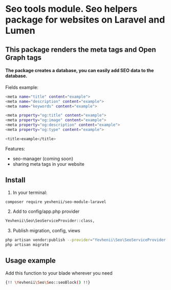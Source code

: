# Seo tools module. Seo helpers package for websites on Laravel and Lumen

## This package renders the meta tags and Open Graph tags

#### The package creates a database, you can easily add SEO data to the database.

Fields example:
``` bash
<meta name="title" content="example">
<meta name="description" content="example">
<meta name="keywords" content="example">

<meta property="og:title" content="example">
<meta property="og:image" content="example">
<meta property="og:description" content="example">
<meta property="og:type" content="example">

<title>example</title>
```

Features:
- seo-manager (coming soon)
- sharing meta tags in your website

## Install

1) In your terminal:
``` bash
composer require yevhenii/seo-module-laravel
```
2) Add to config/app.php  provider 

``` bash
Yevhenii\Seo\SeoServiceProvider::class,
```

3) Publish migration, config, views

```bash
php artisan vendor:publish --provider="Yevhenii\Seo\SeoServiceProvider::class"
php artisan migrate
```

## Usage example

Add this function to your blade wherever you need

```bash
{!! \Yevhenii\Seo\Seo::seoBlock() !!}
```
